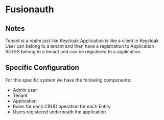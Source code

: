 # Fusionauth

## Notes

Tenant is a realm just like Keycloak
Application is like a client in Keycloak
User can belong to a tenant and then have a registration to Application
ROLES belong to a tenant and can be registered to a application.

## Specific Configuration

For this specific system we have the following components:

- Admin user
- Tenant
- Application
- Roles for each CRUD operation for each Entity
- Users registered underneath the application